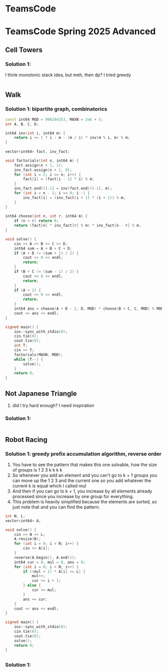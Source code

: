 # TeamsCode

# TeamsCode Spring 2025 Advanced

## Cell Towers

### Solution 1: 

I think monotonic stack idea, but meh, then dp? I tried greedy

```cpp

```

## Walk

### Solution 1: bipartite graph, combinatorics

```cpp
const int64 MOD = 998244353, MAXN = 2e6 + 5;
int A, B, C, D;

int64 inv(int i, int64 m) {
    return i <= 1 ? i : m - (m / i) * inv(m % i, m) % m;
}
  
vector<int64> fact, inv_fact;

void factorials(int n, int64 m) {
    fact.assign(n + 1, 1);
    inv_fact.assign(n + 1, 0);
    for (int i = 2; i <= n; i++) {
        fact[i] = (fact[i - 1] * i) % m;
    }
    inv_fact.end()[-1] = inv(fact.end()[-1], m);
    for (int i = n - 1; i >= 0; i--) {
        inv_fact[i] = (inv_fact[i + 1] * (i + 1)) % m;
    }
}
  
int64 choose(int n, int r, int64 m) {
    if (n < r) return 0;
    return (fact[n] * inv_fact[r] % m) * inv_fact[n - r] % m;
}

void solve() {
    cin >> A >> B >> C >> D;
    int64 sum = A + B + C + D;
    if (A + D != (sum + 1) / 2) {
        cout << 0 << endl;
        return;
    }
    if (B + C != (sum - 1) / 2) {
        cout << 0 << endl;
        return;
    }
    if (A < 2) {
        cout << 0 << endl;
        return;
    }
    int64 ans = choose(A + D - 2, D, MOD) * choose(B + C, C, MOD) % MOD;
    cout << ans << endl;
}

signed main() {
    ios::sync_with_stdio(0);
    cin.tie(0);
    cout.tie(0);
    int T;
    cin >> T;
    factorials(MAXN, MOD);
    while (T--) {
        solve();
    }
    return 0;
}
```

## Not Japanese Triangle

1. did I try hard enough? I need inspiration

### Solution 1: 

```cpp

```

## Robot Racing

### Solution 1: greedy prefix accumulation algorithm, reverse order

1. You have to see the pattern that makes this one solvable, how the size of groups is 1 2 3 k k k k
2. So whenever you add an element and you can't go to k + 1 groups you can move up the 1 2 3 and the current one so you add whatever the current k is equal which I called mul
3. And then if you can go to k + 1, you increase by all elements already processed since you increase by one group for everything. 
4. This problem is heavily simplified because the elements are sorted, so just note that and you can find the pattern.

```cpp
int N, L;
vector<int64> A;

void solve() {
    cin >> N >> L;
    A.resize(N);
    for (int i = 0; i < N; i++) {
        cin >> A[i];
    }
    reverse(A.begin(), A.end());
    int64 cur = 0, mul = 0, ans = 0;
    for (int i = 0; i < N; i++) {
        if ((mul + 1) * A[i] <= L) {
            mul++;
            cur += i + 1;
        } else {
            cur += mul;
        }
        ans += cur;
    }
    cout << ans << endl;
}

signed main() {
    ios::sync_with_stdio(0);
    cin.tie(0);
    cout.tie(0);
    solve();
    return 0;
}
```

## 

### Solution 1: 

```cpp

```